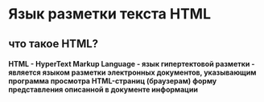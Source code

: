<h1>
  Язык разметки текста HTML
</h1>
<h2>что такое HTML?</h2>
<h4>
  HTML - HyperText Markup Language - язык гипертектовой разметки - является языком разметки электронных документов, указывающим программа просмотра HTML-страниц (браузерам) форму представления описанной в документе информации
  
</h4>
